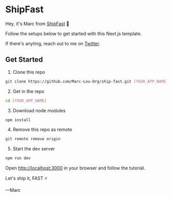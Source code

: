 # ShipFast

Hey, it's Marc from [ShipFast](https://shipfa.st) 👋

Follow the setups below to get started with this Next.js template.

If there's anyting, reach out to me on [Twitter](https://twitter.com/marc_louvion).

## Get Started

1. Clone this repo

```bash
git clone https://github.com/Marc-Lou-Org/ship-fast.git [YOUR_APP_NAME]
```

2. Get in the repo

```bash
cd [YOUR_APP_NAME]
```

3. Download node modules

```bash
npm install
```

4. Remove this repo as remote

```bash
git remote remove origin
```

5. Start the dev server

```bash
npm run dev
```

Open [http://localhost:3000](http://localhost:3000) in your browser and follow the tutorial.

Let's ship it, FAST ⚡️

—Marc
